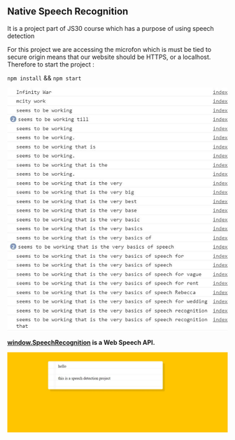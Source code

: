 ## Native Speech Recognition

It is a project part of JS30 course which has a purpose of using speech detection

For this project we are accessing the microfon which is must be tied to secure origin means that our website should be HTTPS, or a localhost. Therefore to start the project :

`npm install` && `` npm start `` 

![alt text](https://github.com/bilgedemirkaya/JS-30/blob/main/20%20Speech%20Detection/console.JPG)
 
**[window.SpeechRecognition](https://developer.mozilla.org/en-US/docs/Web/API/SpeechRecognition) is a Web Speech API.**

![alt text](https://github.com/bilgedemirkaya/JS-30/blob/main/20%20Speech%20Detection/speech.JPG)
